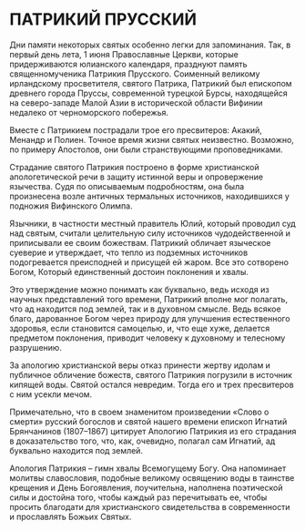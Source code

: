 # ПАТРИКИЙ ПРУССКИЙ

Дни памяти некоторых святых особенно легки для запоминания. Так, в первый день лета, 1 июня Православные Церкви, которые придерживаются юлианского календаря, празднуют память священномученика Патрикия Прусского. Соименный великому ирландскому просветителя, святого Патрика, Патрикий был епископом древнего города Пруссы, современной турецкой Бурсы, находящейся на северо-западе Малой Азии в исторической области Вифинии недалеко от черноморского побережья.

Вместе с Патрикием пострадали трое его пресвитеров: Акакий, Менандр и Полиен. Точное время жизни святых неизвестно. Возможно, по примеру Апостолов, они были странствующими проповедниками.

Страдание святого Патрикия построено в форме христианской апологетической речи в защиту истинной веры и опровержение язычества. Судя по описываемым подробностям, она была произнесена возле античных термальных источников, находившихся у подножия Вифинского Олимпа.

Язычники, в частности местный правитель Юлий, который проводил суд над святым, считали целительную силу источников чудодейственной и приписывали ее своим божествам. Патрикий обличает языческое суеверие и утверждает, что тепло из подземных источников подогревается преисподней и присущей ей жаром. Все это сотворено Богом, Который единственный достоин поклонения и хвалы.

Это утверждение можно понимать как буквально, ведь исходя из научных представлений того времени, Патрикий вполне мог полагать, что ад находится под землей, так и в духовном смысле. Ведь всякое благо, дарованное Богом через природу для улучшения естественного здоровья, если становится самоцелью, и, что еще хуже, делается предметом поклонения, приводит человеку к духовному и телесному разрушению.

За апологию христианской веры отказ принести жертву идолам и публичное обличение божеств, святого Патрикия погрузили в источник кипящей воды. Святой остался невредим. Тогда его и трех пресвитеров с ним усекли мечом.

Примечательно, что в своем знаменитом произведении «Слово о смерти» русский богослов и святой нашего времени епископ Игнатий Брянчанинов (1807–1867) цитирует Апологию Патрикия из его страдания в доказательство того, что, как, очевидно, полагал сам Игнатий, ад буквально находится под землей.

Апология Патрикия – гимн хвалы Всемогущему Богу. Она напоминает молитвы славословия, подобные великому освящению воды в таинстве крещения и День Богоявления, поучительна, наполнена поэтической силы и достойна того, чтобы каждый раз перечитывать ее, чтобы просить благодати для христианского свидетельства в современности и прославлять Божьих Святых.
